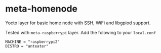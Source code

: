 # meta-homenode
Yocto layer for basic home node with SSH, WiFi and libgpiod support.

Tested with `meta-raspberrypi` layer. Add the folowing to your `local.conf`

```
MACHINE = "raspberrypi2"
DISTRO = "anteater"
```
